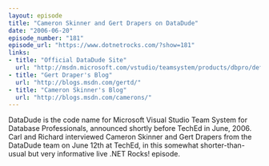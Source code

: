 ```yaml
---
layout: episode
title: "Cameron Skinner and Gert Drapers on DataDude"
date: "2006-06-20"
episode_number: "181"
episode_url: "https://www.dotnetrocks.com/?show=181"
links:
- title: "Official DataDude Site"
  url: "http://msdn.microsoft.com/vstudio/teamsystem/products/dbpro/default.aspx"
- title: "Gert Draper's Blog"
  url: "http://blogs.msdn.com/gertd/"
- title: "Cameron Skinner's Blog"
  url: "http://blogs.msdn.com/camerons/"
---
```


DataDude is the code name for Microsoft Visual Studio Team System for Database Professionals, announced shortly before TechEd in June, 2006. Carl and Richard interviewed Cameron Skinner and Gert Drapers from the DataDude team on June 12th at TechEd, in this somewhat shorter-than-usual but very informative live .NET Rocks! episode.
